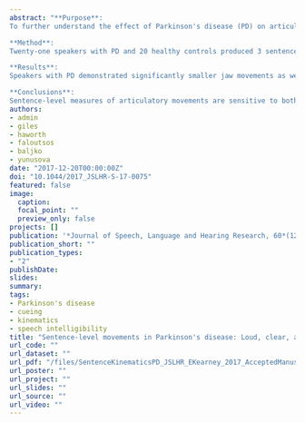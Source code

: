 ```yaml
---
abstract: "**Purpose**:
To further understand the effect of Parkinson's disease (PD) on articulatory movements in speech and to expand our knowledge of therapeutic treatment strategies, this study examined movements of the jaw, tongue blade, and tongue dorsum during sentence production with respect to speech intelligibility and compared the effect of varying speaking styles on these articulatory movements.\n

**Method**:
Twenty-one speakers with PD and 20 healthy controls produced 3 sentences under normal, loud, clear, and slow speaking conditions. Speech intelligibility was rated for each speaker. A 3-dimensional electromagnetic articulograph tracked movements of the articulators. Measures included articulatory working spaces, ranges along the first principal component, average speeds, and sentence durations.\n

**Results**:
Speakers with PD demonstrated significantly smaller jaw movements as well as shorter than normal sentence durations. Between-speaker variation in movement size of the jaw, tongue blade, and tongue dorsum was associated with speech intelligibility. Analysis of speaking conditions revealed similar patterns of change in movement measures across groups and articulators: larger than normal movement sizes and faster speeds for loud speech, increased movement sizes for clear speech, and larger than normal movement sizes and slower speeds for slow speech.\n

**Conclusions**:
Sentence-level measures of articulatory movements are sensitive to both disease-related changes in PD and speaking-style manipulations."
authors:
- admin
- giles
- haworth
- faloutsos
- baljko
- yunusova
date: "2017-12-20T00:00:00Z"
doi: "10.1044/2017_JSLHR-S-17-0075"
featured: false
image:
  caption: 
  focal_point: ""
  preview_only: false
projects: []
publication: '*Journal of Speech, Language and Hearing Research, 60*(12)'
publication_short: ""
publication_types:
- "2"
publishDate:
slides: 
summary:
tags:
- Parkinson's disease
- cueing
- kinematics
- speech intelligibility
title: "Sentence-level movements in Parkinson's disease: Loud, clear, and slow speech"
url_code: ""
url_dataset: ""
url_pdf: "/files/SentenceKinematicsPD_JSLHR_EKearney_2017_AcceptedManuscript.pdf"
url_poster: ""
url_project: ""
url_slides: ""
url_source: ""
url_video: ""
---
```

